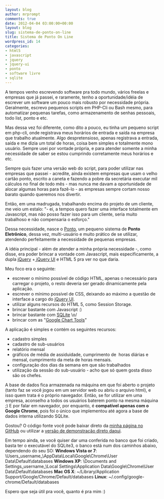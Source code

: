 ```yaml
---
layout: blog
author: mrprompt
comments: true
date: 2012-04-04 03:00:00+00:00
layout: blog
slug: sistema-de-ponto-on-line
title: Sistema de Ponto On Line
wordpress_id: 14
categories:
- html5
- javascript
- jquery
- jquery-ui
- ponto
- software livre
- sqlite
---
```


A tempos venho escrevendo software pra todo mundo, vários freelas e empresas que já passei, e raramente, tenho a oportunidade/idéia de escrever um software um pouco mais robusto por necessidade própria. Geralmente, escrevo pequenos scripts em PHP-Cli ou Bash mesmo, para automatizar pequenas tarefas, como armazenamento de senhas pessoais, todo list, ponto e etc.

Mas dessa vez foi diferente, como dito a pouco, eu tinha um pequeno script em php-cli, onde registrava meus horários de entrada e saída na empresa que trabalho atualmente. Algo despretensioso, apenas registrava a entrada, saída e me dizia um total de horas, coisa bem simples e totalmente mono usuário. Sempre usei por vontade própria, e para atender somente a minha necessidade de saber se estou cumprindo corretamente meus horários e etc.

Sempre quis fazer uma versão web do script, para poder utilizar nas empresas que passei - acredite, ainda existem empresas que usam o velho cartão ponto, escrito a caneta e fazendo a pobre da secretária executar mil cálculos no final de todo mês - mas nunca me davam a oportunidade de alocar algumas horas para fazê-lo - as empresas sempre cortam nosso barato quando queremos nos divertir.

Então, em uma madrugada, trabalhando encima do projeto de um cliente, me veio um estalo: "- ei, a tempos quero fazer uma interface totalmente em Javascript, mas não posso fazer isso para um cliente, seria muito trabalhoso e não compensaria o esforço."

Dessa necessidade, nasce o [Ponto](http://mrprompt.hdfree.com.br/), um pequeno sistema de **Ponto Eletrônico**, dessa vez, multi-usuário e muito prático de se utilizar, atendendo perfeitamente a necessidade de pequenas empresas.

A idéia principal - além de atender a minha própria necessidade -, como disse, era poder brincar a vontade com Javascript, mais especificamente, a dupla [jQuery](http://jquery.com/) +[ jQuery UI](http://jqueryui.com/) e HTML 5 pra ver no que daria.

Meu foco era o seguinte:
- escrever o mínimo possível de código HTML, apenas o necessário para carregar o projeto, o resto deveria ser gerado dinamicamente pela aplicação.
- escrever o mínimo possível de CSS, deixando ao máximo a questão de interface a cargo do [jQuery UI](http://jqueryui.com/).
- utilizar alguns recursos do HTML 5, como Session Storage.
- brincar bastante com Javascript :)
- brincar bastante com [SQLite](http://sqlite.org/) \o/
- brincar com as "[Google Chart Tools](http://code.google.com/intl/pt-BR/apis/chart/)"

A aplicação é simples e contém os seguintes recursos:
- cadastro simples
- cadastro de sub-usuários
- relatório mensal
- gráficos de média de assiduidade, cumprimento de  horas diárias e mensal, cumprimento da meta de horas mensais.
- configuração dos dias da semana em que são trabalhados
- utilização da sessão do sub-usuário - acho que só quem gosta disso são os chefes.

A base de dados fica armazenada na máquina em que foi aberto o projeto (tanto faz se você jogou em um servidor web ou abriu o arquivo html), e isso quem trata é o próprio navegador. Então, se for utilizar em uma empresa, aconselho a todos os usuários baterem ponto na mesma máquina ;)
E por falar em navegador, por enquanto, é **compatível apenas com o Google Chrome**, pois foi o único que implementou até agora a base de dados interna utilizando SQLite.

Gostou? O código fonte você pode baixar direto da [minha página no GitHub](https://github.com/mrprompt/PontoEletronico) ou utilizar a [versão de demonstração direto daqui](http://mrprompt.hdfree.com.br/).

Em tempo ainda, se você quiser dar uma conferida no banco que foi criado, basta ter o executável do SQLite3, o banco está num dos caminhos abaixo, dependendo do seu SO:
**Windows Vista or 7**: \Users\_username_\AppData\Local\Google\Chrome\User Data\Default\databases
**Windows XP**: \Documents and Settings\_username_\Local Settings\Application Data\Google\Chrome\User Data\Default\databases
**Mac OS X**: ~/Library/Application Support/Google/Chrome/Default/databases
**Linux**: ~/.config/google-chrome/Default/databases






Espero que seja útil pra você, quanto é pra mim :)
